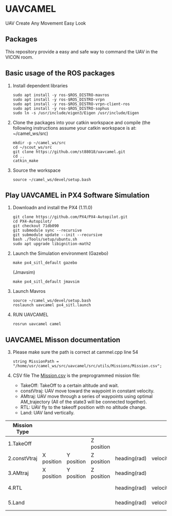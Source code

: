 # UAVCAMEL
UAV Create Any Movement Easy Look

## Packages
This repository provide a easy and safe way to command the UAV in the VICON room.

## Basic usage of the ROS packages

1. Install dependent libraries
    ```
    sudo apt install -y ros-$ROS_DISTRO-mavros
    sudo apt install -y ros-$ROS_DISTRO-vrpn
    sudo apt install -y ros-$ROS_DISTRO-vrpn-client-ros
    sudo apt install -y ros-$ROS_DISTRO-sophus
    sudo ln -s /usr/include/eigen3/Eigen /usr/include/Eigen
    ```
2. Clone the packages into your catkin workspace and compile
    (the following instructions assume your catkin workspace is at: ~/camel_ws/src)
    ```
    mkdir -p ~/camel_ws/src
    cd ~/scout_ws/src
    git clone https://github.com/st88018/uavcamel.git  
    cd ..
    catkin_make
    ```
3. Source the workspace
   ```
   source ~/camel_ws/devel/setup.bash
   ```
## Play UAVCAMEL in PX4 Software Simulation
1. Downloadn and install the PX4 (1.11.0)
   ```
   git clone https://github.com/PX4/PX4-Autopilot.git
   cd PX4-Autopilot/
   git checkout 71db090
   git submodule sync --recursive
   git submodule update --init --recursive
   bash ./Tools/setup/ubuntu.sh
   sudo apt upgrade libignition-math2
   ```
2. Launch the Simulation environment
    (Gazebo)
    ```
    make px4_sitl_default gazebo
    ```
    (Jmavsim)
    ```
    make px4_sitl_default jmavsim
    ```
2. Launch Mavros
    ```
    source ~/camel_ws/devel/setup.bash
    roslaunch uavcamel px4_sitl.launch
    ```
2. RUN UAVCAMEL
    ```
    rosrun uavcamel camel
    ```
## UAVCAMEL Misson documentation

3. Please make sure the path is correct at cammel.cpp line 54
    ```
    string MissionPath = "/home/usr/camel_ws/src/uavcamel/src/utils/Missions/Mission.csv";
    ```
2. CSV file
    The [Mission.csv](src/utils/Missions/Mission.csv) is the preprogrammed mission file:

    - TakeOff: TakeOff to a certain altitude and wait.
    - constVtraj: UAV move toward the waypoint in constant velocity.
    - AMtraj: UAV move through a series of waypoints using optimal AM_trajectory (All of the state3 will be connected together).
    - RTL: UAV fly to the takeoff position with no altitude change.
    - Land: UAV land vertically.

|  Mission Type |               |               |               |               |               |               |               |
| ------------- | ------------- | ------------- | ------------- | ------------- | ------------- | ------------- | ------------- |
| 1.TakeOff     |               |               |   Z position  |               |               |               |  wait time(s) |
| 2.constVtraj  |   X position  |   Y position  |   Z position  |  heading(rad)  |   velocity    |  angular vel  |  wait time(s) |
| 3.AMtraj      |   X position  |   Y position  |   Z position  |  heading(rad)  |               |               |               |
| 4.RTL         |               |               |               |  heading(rad)  |   velocity    |  angular vel  |  wait time(s) |
| 5.Land        |               |               |               |  heading(rad)  |   velocity    |  angular vel  |               |
